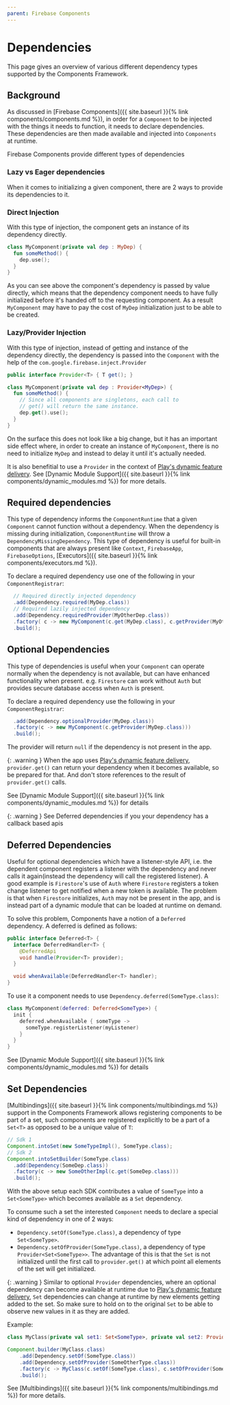 ```yaml
---
parent: Firebase Components
---
```


# Dependencies

This page gives an overview of various different dependency types supported by the Components Framework.

## Background

As discussed in [Firebase Components]({{ site.baseurl }}{% link components/components.md %}), in order
for a `Component` to be injected with the things it needs to function, it needs to declare dependencies.
These dependencies are then made available and injected into `Components` at runtime.

Firebase Components provide different types of dependencies

### Lazy vs Eager dependencies

When it comes to initializing a given component, there are 2 ways to provide its dependencies to it.

### Direct Injection

With this type of injection, the component gets an instance of its dependency directly.

```kotlin
class MyComponent(private val dep : MyDep) {
  fun someMethod() {
    dep.use();
  }
}
```

As you can see above the component's dependency is passed by value directly,
which means that the dependency component needs to have fully initialized before
it's handed off to the requesting component. As a result `MyComponent` may have to pay the cost
of `MyDep` initialization just to be able to be created.

### Lazy/Provider Injection

With this type of injection, instead of getting and instance of the dependency directly, the dependency
is passed into the `Component` with the help of the `com.google.firebase.inject.Provider`

```java
public interface Provider<T> { T get(); }
```

```kotlin
class MyComponent(private val dep : Provider<MyDep>) {
  fun someMethod() {
    // Since all components are singletons, each call to
    // get() will return the same instance.
    dep.get().use();
  }
}
```

On the surface this does not look like a big change, but it has an important side effect where,
in order to create an instance of `MyComponent`, there is no need to initialize `MyDep` and instead
to delay it until it's actually needed.

It is also benefitial to use a `Provider` in the context of [Play's dynamic feature delivery](https://developer.android.com/guide/playcore/feature-delivery).
See [Dynamic Module Support]({{ site.baseurl }}{% link components/dynamic_modules.md %}) for more details.

## Required dependencies

This type of dependency informs the `ComponentRuntime` that a given `Component` cannot function without a dependency.
When the dependency is missing during initialization, `ComponentRuntime` will throw a `DependencyMissingDependency`.
This type of dependency is useful for built-in components that are always present like `Context`, `FirebaseApp`,
`FirebaseOptions`, [Executors]({{ site.baseurl }}{% link components/executors.md %}).

To declare a required dependency use one of the following in your `ComponentRegistrar`:

```java
  // Required directly injected dependency
  .add(Dependency.required(MyDep.class))
  // Required lazily injected dependency
  .add(Dependency.requiredProvider(MyOtherDep.class))
  .factory( c -> new MyComponent(c.get(MyDep.class), c.getProvider(MyOtherDep.class)))
  .build();
```

## Optional Dependencies

This type of dependencies is useful when your `Component` can operate normally when the dependency is not
available, but can have enhanced functionality when present. e.g. `Firestore` can work without `Auth` but
provides secure database access when `Auth` is present.

To declare a required dependency use the following in your `ComponentRegistrar`:

```java
  .add(Dependency.optionalProvider(MyDep.class))
  .factory(c -> new MyComponent(c.getProvider(MyDep.class)))
  .build();
```

The provider will return `null` if the dependency is not present in the app.

{: .warning }
When the app uses [Play's dynamic feature delivery](https://developer.android.com/guide/playcore/feature-delivery),
`provider.get()` can return your dependency when it becomes available, so be prepared for that.
And don't store references to the result of `provider.get()` calls.

See [Dynamic Module Support]({{ site.baseurl }}{% link components/dynamic_modules.md %}) for details

{: .warning }
See Deferred dependencies if you your dependency has a callback based apis

## Deferred Dependencies

Useful for optional dependencies which have a listener-style API, i.e. the dependent component registers a
listener with the dependency and never calls it again(instead the dependency will call the registered listener).
A good example is `Firestore`'s use of `Auth` where `Firestore` registers a token change listener to get
notified when a new token is available. The problem is that when `Firestore` initializes, `Auth` may not be
present in the app, and is instead part of a dynamic module that can be loaded at runtime on demand.

To solve this problem, Components have a notion of a `Deferred` dependency. A deferred is defined as follows:

```java
public interface Deferred<T> {
  interface DeferredHandler<T> {
    @DeferredApi
    void handle(Provider<T> provider);
  }

  void whenAvailable(DeferredHandler<T> handler);
}
```

To use it a component needs to use `Dependency.deferred(SomeType.class)`:

```kotlin
class MyComponent(deferred: Deferred<SomeType>) {
  init {
    deferred.whenAvailable { someType ->
      someType.registerListener(myListener)
    }
  }
}
```

See [Dynamic Module Support]({{ site.baseurl }}{% link components/dynamic_modules.md %}) for details

## Set Dependencies

[Multibindings]({{ site.baseurl }}{% link components/multibindings.md %}) support in the Components Framework allows
registering components to be part of a set, such components are registered explicitly to be a part of a `Set<T>`
as opposed to be a unique value of `T`:

```java
// Sdk 1
Component.intoSet(new SomeTypeImpl(), SomeType.class);
// Sdk 2
Component.intoSetBuilder(SomeType.class)
  .add(Dependency(SomeDep.class))
  .factory(c -> new SomeOtherImpl(c.get(SomeDep.class)))
  .build();
```

With the above setup each SDK contributes a value of `SomeType` into a `Set<SomeType>` which becomes available as a
`Set` dependency.

To consume such a set the interested `Component` needs to declare a special kind of dependency in one of 2 ways:

* `Dependency.setOf(SomeType.class)`, a dependency of type `Set<SomeType>`.
* `Dependency.setOfProvider(SomeType.class)`, a dependency of type `Provider<Set<SomeType>>`. The advantage of this
  is that the `Set` is not initialized until the first call to `provider.get()` at which point all elements of the
  set will get initialized.

{: .warning }
Similar to optional `Provider` dependencies, where an optional dependency can become available at runtime due to
[Play's dynamic feature delivery](https://developer.android.com/guide/playcore/feature-delivery),
`Set` dependencies can change at runtime by new elements getting added to the set.
So make sure to hold on to the original `Set` to be able to observe new values in it as they are added.

Example:

```kotlin
class MyClass(private val set1: Set<SomeType>, private val set2: Provider<Set<SomeOtherType>>)
```

```java
Component.builder(MyClass.class)
    .add(Dependency.setOf(SomeType.class))
    .add(Dependency.setOfProvider(SomeOtherType.class))
    .factory(c -> MyClass(c.setOf(SomeType.class), c.setOfProvider(SomeOtherType.class)))
    .build();
```

See [Multibindings]({{ site.baseurl }}{% link components/multibindings.md %}) for more details.
